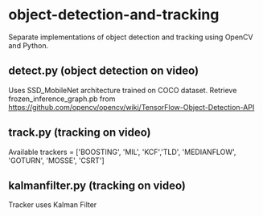 # object-detection-and-tracking
Separate implementations of object detection and tracking using OpenCV and Python.

## detect.py (object detection on video)
Uses SSD_MobileNet architecture trained on COCO dataset. Retrieve frozen_inference_graph.pb from https://github.com/opencv/opencv/wiki/TensorFlow-Object-Detection-API

## track.py (tracking on video)
Available trackers = ['BOOSTING', 'MIL', 'KCF','TLD', 'MEDIANFLOW', 'GOTURN', 'MOSSE', 'CSRT'] 

## kalmanfilter.py (tracking on video)
Tracker uses Kalman Filter

